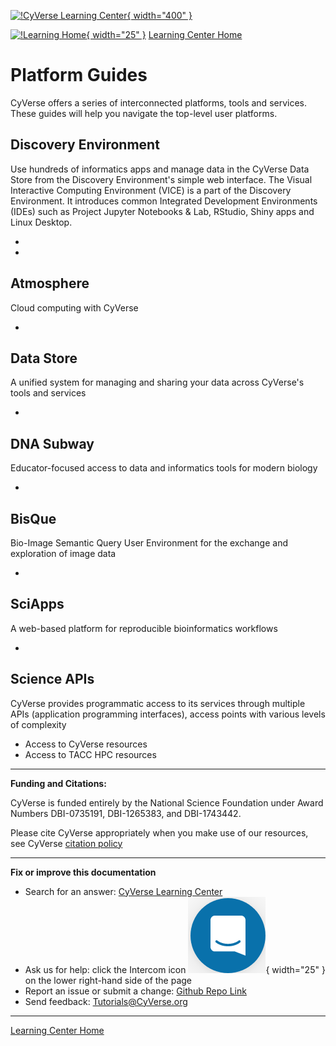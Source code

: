 [![!CyVerse Learning Center](https://github.com/tyson-swetnam/mkdocs-learning-materials-home/raw/main/assets/cyverse_cmyk.png "CyVerse Learning Center"){ width="400" }](https://learning.cyverse.org)

[![!Learning Home](https://github.com/tyson-swetnam/mkdocs-learning-materials-home/raw/main/assets/homeicon.png "Home"){ width="25" }](https://learning.cyverse.org) [Learning Center Home](http://learning.cyverse.org/)

# Platform Guides

CyVerse offers a series of interconnected platforms, tools and services.
These guides will help you navigate the top-level user platforms.

## Discovery Environment

Use hundreds of informatics apps and manage data in the CyVerse Data
Store from the Discovery Environment\'s simple web interface. The Visual
Interactive Computing Environment (VICE) is a part of the Discovery
Environment. It introduces common Integrated Development Environments
(IDEs) such as Project Jupyter Notebooks & Lab, RStudio, Shiny apps and
Linux Desktop.

-   
-   

## Atmosphere

Cloud computing with CyVerse

-   

## Data Store

A unified system for managing and sharing your data across CyVerse\'s
tools and services

-   

## DNA Subway

Educator-focused access to data and informatics tools for modern biology

-   

## BisQue

Bio-Image Semantic Query User Environment for the exchange and
exploration of image data

-   

## SciApps

A web-based platform for reproducible bioinformatics workflows

-   

## Science APIs

CyVerse provides programmatic access to its services through multiple
APIs (application programming interfaces), access points with various
levels of complexity

-  Access to CyVerse resources
-  Access to TACC HPC resources

------------------------------------------------------------------------

**Funding and Citations:**

CyVerse is funded entirely by the National Science Foundation under
Award Numbers DBI-0735191, DBI-1265383, and DBI-1743442.

Please cite CyVerse appropriately when you make use of our resources,
see CyVerse [citation policy](http://www.cyverse.org/acknowledge-cite-cyverse)

-----------------------------------------------------------------------

**Fix or improve this documentation**

  - Search for an answer:
     [CyVerse Learning Center](https://learning.cyverse.org)
  - Ask us for help:
    click the Intercom icon ![Intercom](https://github.com/tyson-swetnam/cyverse_manual_template_mkdocs/raw/main/assets/intercom.png){ width="25" } on the lower right-hand side of the page
  - Report an issue or submit a change:
    [Github Repo Link](https://github.com/cyverse-learning-materials/)
  - Send feedback: <Tutorials@CyVerse.org>
  
------------------------------------------------------------------------

[Learning Center Home](http://learning.cyverse.org/)
